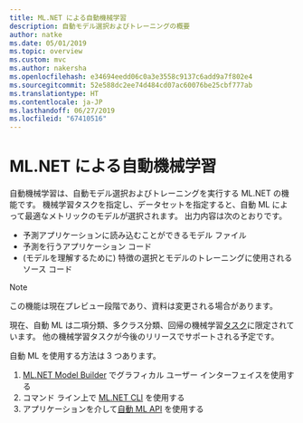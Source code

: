 ```yaml
---
title: ML.NET による自動機械学習
description: 自動モデル選択およびトレーニングの概要
author: natke
ms.date: 05/01/2019
ms.topic: overview
ms.custom: mvc
ms.author: nakersha
ms.openlocfilehash: e34694eedd06c0a3e3558c9137c6add9a7f802e4
ms.sourcegitcommit: 52e588dc2ee74d484cd07ac60076be25cbf777ab
ms.translationtype: HT
ms.contentlocale: ja-JP
ms.lasthandoff: 06/27/2019
ms.locfileid: "67410516"
---
```

# <a name="automated-machine-learning-with-mlnet"></a>ML.NET による自動機械学習

自動機械学習は、自動モデル選択およびトレーニングを実行する ML.NET の機能です。 機械学習タスクを指定し、データセットを指定すると、自動 ML によって最適なメトリックのモデルが選択されます。 出力内容は次のとおりです。
- 予測アプリケーションに読み込むことができるモデル ファイル
- 予測を行うアプリケーション コード
- (モデルを理解するために) 特徴の選択とモデルのトレーニングに使用されるソース コード

> [!NOTE]
> この機能は現在プレビュー段階であり、資料は変更される場合があります。 

現在、自動 ML は二項分類、多クラス分類、回帰の機械学習[タスク](resources/tasks.md)に限定されています。 他の機械学習タスクが今後のリリースでサポートされる予定です。

自動 ML を使用する方法は 3 つあります。
1. [ML.NET Model Builder](automate-training-with-model-builder.md) でグラフィカル ユーザー インターフェイスを使用する
1. コマンド ライン上で [ML.NET CLI](automate-training-with-cli.md) を使用する
1. アプリケーションを介して[自動 ML API](how-to-guides/how-to-use-the-automl-api.md) を使用する
